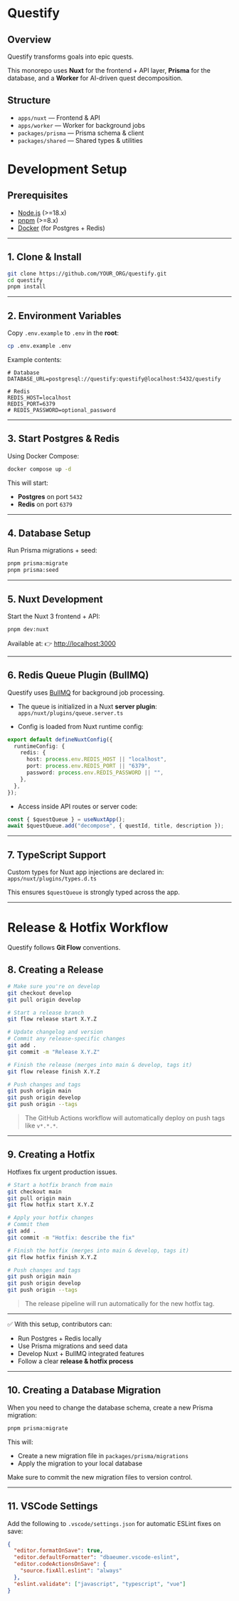# Questify

## Overview

Questify transforms goals into epic quests.

This monorepo uses **Nuxt** for the frontend + API layer, **Prisma** for the database, and a **Worker** for AI-driven quest decomposition.

## Structure

* `apps/nuxt` — Frontend & API
* `apps/worker` — Worker for background jobs
* `packages/prisma` — Prisma schema & client
* `packages/shared` — Shared types & utilities

# Development Setup

## Prerequisites

* [Node.js](https://nodejs.org/) (>=18.x)
* [pnpm](https://pnpm.io/) (>=8.x)
* [Docker](https://www.docker.com/) (for Postgres + Redis)

---

## 1. Clone & Install

```bash
git clone https://github.com/YOUR_ORG/questify.git
cd questify
pnpm install
```

---

## 2. Environment Variables

Copy `.env.example` to `.env` in the **root**:

```bash
cp .env.example .env
```

Example contents:

```env
# Database
DATABASE_URL=postgresql://questify:questify@localhost:5432/questify

# Redis
REDIS_HOST=localhost
REDIS_PORT=6379
# REDIS_PASSWORD=optional_password
```

---

## 3. Start Postgres & Redis

Using Docker Compose:

```bash
docker compose up -d
```

This will start:

* **Postgres** on port `5432`
* **Redis** on port `6379`

---

## 4. Database Setup

Run Prisma migrations + seed:

```bash
pnpm prisma:migrate
pnpm prisma:seed
```

---

## 5. Nuxt Development

Start the Nuxt 3 frontend + API:

```bash
pnpm dev:nuxt
```

Available at:
👉 [http://localhost:3000](http://localhost:3000)

---

## 6. Redis Queue Plugin (BullMQ)

Questify uses [BullMQ](https://docs.bullmq.io/) for background job processing.

* The queue is initialized in a Nuxt **server plugin**:
  `apps/nuxt/plugins/queue.server.ts`

* Config is loaded from Nuxt runtime config:

```ts
export default defineNuxtConfig({
  runtimeConfig: {
    redis: {
      host: process.env.REDIS_HOST || "localhost",
      port: process.env.REDIS_PORT || "6379",
      password: process.env.REDIS_PASSWORD || "",
    },
  },
});
```

* Access inside API routes or server code:

```ts
const { $questQueue } = useNuxtApp();
await $questQueue.add("decompose", { questId, title, description });
```

---

## 7. TypeScript Support

Custom types for Nuxt app injections are declared in:
`apps/nuxt/plugins/types.d.ts`

This ensures `$questQueue` is strongly typed across the app.

---

# Release & Hotfix Workflow

Questify follows **Git Flow** conventions.

## 8. Creating a Release

```bash
# Make sure you're on develop
git checkout develop
git pull origin develop

# Start a release branch
git flow release start X.Y.Z

# Update changelog and version
# Commit any release-specific changes
git add .
git commit -m "Release X.Y.Z"

# Finish the release (merges into main & develop, tags it)
git flow release finish X.Y.Z

# Push changes and tags
git push origin main
git push origin develop
git push origin --tags
```

> The GitHub Actions workflow will automatically deploy on push tags like `v*.*.*`.

---

## 9. Creating a Hotfix

Hotfixes fix urgent production issues.

```bash
# Start a hotfix branch from main
git checkout main
git pull origin main
git flow hotfix start X.Y.Z

# Apply your hotfix changes
# Commit them
git add .
git commit -m "Hotfix: describe the fix"

# Finish the hotfix (merges into main & develop, tags it)
git flow hotfix finish X.Y.Z

# Push changes and tags
git push origin main
git push origin develop
git push origin --tags
```

> The release pipeline will run automatically for the new hotfix tag.

---

✅ With this setup, contributors can:

* Run Postgres + Redis locally
* Use Prisma migrations and seed data
* Develop Nuxt + BullMQ integrated features
* Follow a clear **release & hotfix process**

---

## 10. Creating a Database Migration

When you need to change the database schema, create a new Prisma migration:

```bash
pnpm prisma:migrate
```
This will:
* Create a new migration file in `packages/prisma/migrations`
* Apply the migration to your local database

Make sure to commit the new migration files to version control.

---

## 11. VSCode Settings

Add the following to `.vscode/settings.json` for automatic ESLint fixes on save:

```json
{
  "editor.formatOnSave": true,
  "editor.defaultFormatter": "dbaeumer.vscode-eslint",
  "editor.codeActionsOnSave": {
    "source.fixAll.eslint": "always"
  },
  "eslint.validate": ["javascript", "typescript", "vue"]
}

```
